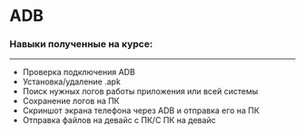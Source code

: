 # ADB

### Навыки полученные на курсе:
__________________________________________
- Проверка подключения ADB
- Установка/удаление .apk
- Поиск нужных логов работы приложения или всей системы
- Сохранение логов на ПК
- Скриншот экрана телефона через ADB и отправка его на ПК
- Отправка файлов на девайс с ПК/С ПК на девайс
